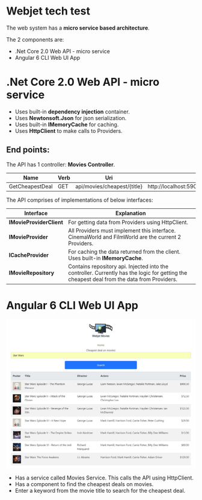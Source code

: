 # Webjet tech test

The web system has a **micro service based architecture**.

The 2 components are:

*	.Net Core 2.0 Web API - micro service
*	Angular 6 CLI Web UI App

# .Net Core 2.0 Web API - micro service

*	Uses built-in **dependency injection** container.
*	Uses **Newtonsoft.Json** for json serialization.
*	Uses built-in **IMemoryCache** for caching.
*	Uses **HttpClient** to make calls to Providers.

## End points:

The API has 1 controller: **Movies Controller**.

| Name | Verb | Uri | Sample |
| --- | --- | --- | --- |
| GetCheapestDeal | GET | api/movies/cheapest/{title} | http://localhost:59039/api/movies/cheapest/Empire |

The API comprises of implementations of below interfaces:

| Interface | Explanation |
| --- | --- |
| **IMovieProviderClient** | For getting data from Providers using HttpClient. |
| **IMovieProvider** | All Providers must implement this interface. CinemaWorld and FilmWorld are the current 2 Providers. |
| **ICacheProvider** | For caching the data returned from the client. Uses built-in **IMemoryCache**. |
| **IMovieRepository** | Contains repository api. Injected into the controller. Currently has the logic for getting the cheapest deal from the data from Providers. |

# Angular 6 CLI Web UI App

![Screenshot](https://github.com/VeritasSoftware/webjet/blob/master/webjet-ui/Screenshot.jpg)

*	Has a service called Movies Service. This calls the API using HttpClient.
*	Has a component to find the cheapest deals on movies.
*	Enter a keyword from the movie title to search for the cheapest deal.